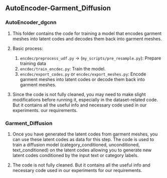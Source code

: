 ## AutoEncoder-Garment_Diffusion

### AutoEncoder_dgcnn
1. This folder contains the code for training a model that encodes garment meshes into latent codes and decodes them back into garment meshes. 
2. Basic process:

    1. `encdec/preprocess_udf.py` -> (`my_scripts/pre_resample.py`): Prepare training data
    2. `encdec/train_encdec.py`: Train the model. 
    3. `encdec/export_codes.py` or `encdec/export_meshes.py`: Encode garment meshes into latent codes or decode them back into garment meshes. 

3. Since the code is not fully cleaned, you may need to make slight modifications before running it, especially in the dataset-related code. But it contains all the useful info and necessary code used in our experiments. our requirements. 

### Garment_Diffusion
1. Once you have generated the latent codes from garment meshes, you can use these latent codes as data for this step. The code is used to train a diffusion model (category_conditioned, unconditioned, text_conditioned) on the latent codes allowing you to generate new latent codes conditioned by the input text or category labels. 

2. The code is not fully cleaned. But it contains all the useful info and necessary code used in our experiments for our requirements.  
